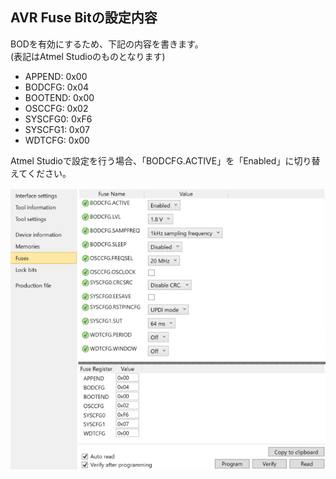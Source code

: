 
## AVR Fuse Bitの設定内容

BODを有効にするため、下記の内容を書きます。
<br>(表記はAtmel Studioのものとなります)

  * APPEND: 0x00
  * BODCFG: 0x04
  * BOOTEND: 0x00
  * OSCCFG: 0x02
  * SYSCFG0: 0xF6
  * SYSCFG1: 0x07
  * WDTCFG: 0x00

Atmel Studioで設定を行う場合、「BODCFG.ACTIVE」を「Enabled」に切り替えてください。

![AVR Fuse Programming](image/attiny1606-fuse.png)